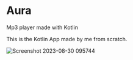 # Aura
Mp3 player made with Kotlin

This is the Kotlin App made by me from scratch.

![Screenshot 2023-08-30 095744](https://github.com/Shresth16/Aura/assets/103533387/1a13856c-0190-4dcc-8e7c-31d35433f660)

